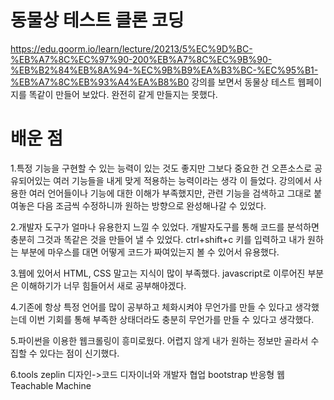 # 동물상 테스트 클론 코딩
https://edu.goorm.io/learn/lecture/20213/5%EC%9D%BC-%EB%A7%8C%EC%97%90-200%EB%A7%8C%EC%9B%90-%EB%B2%84%EB%8A%94-%EC%9B%B9%EA%B3%BC-%EC%95%B1-%EB%A7%8C%EB%93%A4%EA%B8%B0
강의를 보면서 동물상 테스트 웹페이지를 똑같이 만들어 보았다. 완전히 같게 만들지는 못했다.

# 배운 점
1.특정 기능을 구현할 수 있는 능력이 있는 것도 좋지만 그보다 중요한 건 오픈소스로 공유되어있는 여러 기능들을 내게 맞게 적용하는 능력이라는 생각   이 들었다. 강의에서 사용한 여러 언어들이나 기능에 대한 이해가 부족했지만, 관련 기능을 검색하고 그대로 붙여놓은 다음 조금씩 수정하니까 원하는   방향으로 완성해나갈 수 있었다. 

2.개발자 도구가 얼마나 유용한지 느낄 수 있었다. 개발자도구를 통해 코드를 분석하면 충분히 그것과 똑같은 것을 만들어 낼 수 있었다. ctrl+shift+c   키를 입력하고 내가 원하는 부분에 마우스를 대면 어떻게 코드가 짜여있는지 볼 수 있어서 유용했다.

3.웹에 있어서 HTML, CSS 말고는 지식이 많이 부족했다. javascript로 이루어진 부분은 이해하기가 너무 힘들어서 새로 공부해야겠다.

4.기존에 항상 특정 언어를 많이 공부하고 체화시켜야 무언가를 만들 수 있다고 생각했는데 이번 기회를 통해 부족한 상태더라도 충분히 무언가를 만들   수 있다고 생각했다.

5.파이썬을 이용한 웹크롤링이 흥미로웠다. 어렵지 않게 내가 원하는 정보만 골라서 수집할 수 있다는 점이 신기했다. 

6.tools
  zeplin 디자인->코드 디자이너와 개발자 협업   bootstrap 반응형 웹   Teachable Machine	   
 
